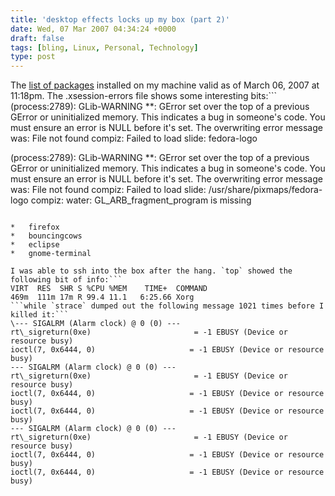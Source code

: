 ```yaml
---
title: 'desktop effects locks up my box (part 2)'
date: Wed, 07 Mar 2007 04:34:24 +0000
draft: false
tags: [bling, Linux, Personal, Technology]
type: post
---
```


The [list of packages](http://zeusville.wordpress.com/packages-20070306/) installed on my machine valid as of March 06, 2007 at 11:18pm. The .xsession-errors file shows some interesting bits:```
(process:2789): GLib-WARNING \*\*: GError set over the top of a previous GError or uninitialized memory.
This indicates a bug in someone's code. You must ensure an error is NULL before it's set.
The overwriting error message was: File not found
compiz: Failed to load slide: fedora-logo

(process:2789): GLib-WARNING \*\*: GError set over the top of a previous GError or uninitialized memory.
This indicates a bug in someone's code. You must ensure an error is NULL before it's set.
The overwriting error message was: File not found
compiz: Failed to load slide: /usr/share/pixmaps/fedora-logo
compiz: water: GL\_ARB\_fragment\_program is missing
```At the time of the hang I was running (from the UI perspective):

*   firefox
*   bouncingcows
*   eclipse
*   gnome-terminal

I was able to ssh into the box after the hang. `top` showed the following bit of info:```
VIRT  RES  SHR S %CPU %MEM    TIME+  COMMAND
469m  111m 17m R 99.4 11.1   6:25.66 Xorg
```while `strace` dumped out the following message 1021 times before I killed it:```
\--- SIGALRM (Alarm clock) @ 0 (0) ---
rt\_sigreturn(0xe)                       = -1 EBUSY (Device or resource busy)
ioctl(7, 0x6444, 0)                     = -1 EBUSY (Device or resource busy)
--- SIGALRM (Alarm clock) @ 0 (0) ---
rt\_sigreturn(0xe)                       = -1 EBUSY (Device or resource busy)
ioctl(7, 0x6444, 0)                     = -1 EBUSY (Device or resource busy)
ioctl(7, 0x6444, 0)                     = -1 EBUSY (Device or resource busy)
--- SIGALRM (Alarm clock) @ 0 (0) ---
rt\_sigreturn(0xe)                       = -1 EBUSY (Device or resource busy)
ioctl(7, 0x6444, 0)                     = -1 EBUSY (Device or resource busy)
ioctl(7, 0x6444, 0)                     = -1 EBUSY (Device or resource busy)
```